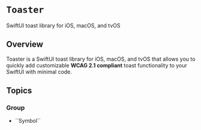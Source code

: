 # ``Toaster``

SwiftUI toast library for iOS, macOS, and tvOS

## Overview

Toaster is a SwiftUI toast library for iOS, macOS, and tvOS that allows you to quickly add customizable **WCAG 2.1 compliant** toast functionality to your SwiftUI with minimal code.

## Topics

### <!--@START_MENU_TOKEN@-->Group<!--@END_MENU_TOKEN@-->

- <!--@START_MENU_TOKEN@-->``Symbol``<!--@END_MENU_TOKEN@-->
